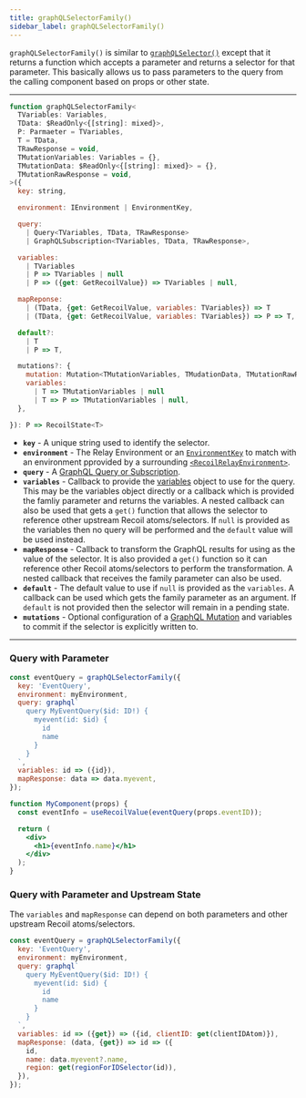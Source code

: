 ```yaml
---
title: graphQLSelectorFamily()
sidebar_label: graphQLSelectorFamily()
---
```


`graphQLSelectorFamily()` is similar to [`graphQLSelector()`](/docs/recoil-relay/api/graphQLSelector) except that it returns a function which accepts a parameter and returns a selector for that parameter.  This basically allows us to pass parameters to the query from the calling component based on props or other state.

---
```jsx
function graphQLSelectorFamily<
  TVariables: Variables,
  TData: $ReadOnly<{[string]: mixed}>,
  P: Parmaeter = TVariables,
  T = TData,
  TRawResponse = void,
  TMutationVariables: Variables = {},
  TMutationData: $ReadOnly<{[string]: mixed}> = {},
  TMutationRawResponse = void,
>({
  key: string,

  environment: IEnvironment | EnvironmentKey,

  query:
    | Query<TVariables, TData, TRawResponse>
    | GraphQLSubscription<TVariables, TData, TRawResponse>,

  variables:
    | TVariables
    | P => TVariables | null
    | P => ({get: GetRecoilValue}) => TVariables | null,

  mapReponse:
    | (TData, {get: GetRecoilValue, variables: TVariables}) => T
    | (TData, {get: GetRecoilValue, variables: TVariables}) => P => T,

  default?:
    | T
    | P => T,

  mutations?: {
    mutation: Mutation<TMutationVariables, TMudationData, TMutationRawResposne>,
    variables:
      | T => TMutationVariables | null
      | T => P => TMutationVariables | null,
  },

}): P => RecoilState<T>
```
* **`key`** - A unique string used to identify the selector.
* **`environment`** - The Relay Environment or an [`EnvironmentKey`](/docs/recoil-relay/api/EnvironmentKey) to match with an environment pprovided by a surrounding [`<RecoilRelayEnvironment>`](/docs/recoil-relay/api/RecoilRelayEnvironment).
* **`query`** - A [GraphQL Query or Subscription](https://graphql.org/learn/queries/).
* **`variables`** - Callback to provide the [variables](https://graphql.org/learn/queries/#variables) object to use for the query.  This may be the variables object directly or a callback which is provided the famliy parameter and returns the variables.  A nested callback can also be used that gets a `get()` function that allows the selector to reference other upstream Recoil atoms/selectors.  If `null` is provided as the variables then no query will be performed and the `default` value will be used instead.
* **`mapResponse`** - Callback to transform the GraphQL results for using as the value of the selector.  It is also provided a `get()` function so it can reference other Recoil atoms/selectors to perform the transformation.  A nested callback that receives the family parameter can also be used.
* **`default`** - The default value to use if `null` is provided as the `variables`.  A callback can be used which gets the family parameter as an argument.  If `default` is not provided then the selector will remain in a pending state.
* **`mutations`** - Optional configuration of a [GraphQL Mutation](https://graphql.org/learn/queries/#mutations) and variables to commit if the selector is explicitly written to.
---

### Query with Parameter

```jsx
const eventQuery = graphQLSelectorFamily({
  key: 'EventQuery',
  environment: myEnvironment,
  query: graphql`
    query MyEventQuery($id: ID!) {
      myevent(id: $id) {
        id
        name
      }
    }
  `,
  variables: id => ({id}),
  mapResponse: data => data.myevent,
});
```
```jsx
function MyComponent(props) {
  const eventInfo = useRecoilValue(eventQuery(props.eventID));

  return (
    <div>
      <h1>{eventInfo.name}</h1>
    </div>
  );
}
```

### Query with Parameter and Upstream State
The `variables` and `mapResponse` can depend on both parameters and other upstream Recoil atoms/selectors.

```jsx
const eventQuery = graphQLSelectorFamily({
  key: 'EventQuery',
  environment: myEnvironment,
  query: graphql`
    query MyEventQuery($id: ID!) {
      myevent(id: $id) {
        id
        name
      }
    }
  `,
  variables: id => ({get}) => ({id, clientID: get(clientIDAtom)}),
  mapResponse: (data, {get}) => id => ({
    id,
    name: data.myevent?.name,
    region: get(regionForIDSelector(id)),
  }),
});
```
